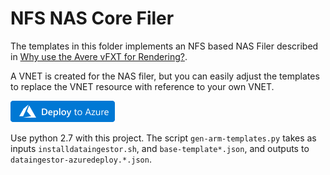# NFS NAS Core Filer

The templates in this folder implements an NFS based NAS Filer described in [Why use the Avere vFXT for Rendering?](../../../docs/why_avere_for_rendering.md).

A VNET is created for the NAS filer, but you can easily adjust the templates to replace the VNET resource with reference to your own VNET.

<a href="https://portal.azure.com/#create/Microsoft.Template/uri/https%3A%2F%2Fraw.githubusercontent.com%2FAzure%2FAvere%2Fmain%2Fsrc%2Ftutorials%2Fnfslatency%2Fazuredisknfs%2Fnfs-azuredeploy.json" target="_blank">
<img src="https://raw.githubusercontent.com/Azure/azure-quickstart-templates/master/1-CONTRIBUTION-GUIDE/images/deploytoazure.png"/>
</a>

Use python 2.7 with this project.  The script `gen-arm-templates.py` takes as inputs `installdataingestor.sh`, and `base-template*.json`, and outputs to `dataingestor-azuredeploy.*.json`.